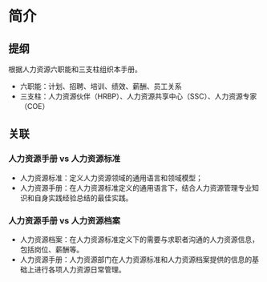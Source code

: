 # 简介

## 提纲

根据人力资源六职能和三支柱组织本手册。

- 六职能：计划、招聘、培训、绩效、薪酬、员工关系
- 三支柱：人力资源伙伴（HRBP）、人力资源共享中心（SSC）、人力资源专家（COE）

## 关联

### 人力资源手册 vs 人力资源标准

- 人力资源标准：定义人力资源领域的通用语言和领域模型；
- 人力资源手册：在人力资源标准定义的通用语言下，结合人力资源管理专业知识和自身实践经验总结的最佳实践。

### 人力资源手册 vs 人力资源档案

- 人力资源档案：在人力资源标准定义下的需要与求职者沟通的人力资源信息，包括岗位、薪酬等。
- 人力资源手册：人力资源部门在人力资源标准和人力资源档案提供的信息的基础上进行各项人力资源日常管理。